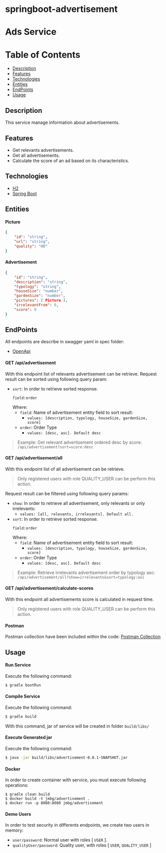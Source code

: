# springboot-advertisement

# Ads Service

# Table of Contents

- [Description](#description)
- [Features](#features)
- [Technologies](#technologies)
- [Entities](#entities)
- [EndPoints](#endpoints)
- [Usage](#usage)

## Description

This service manage information about advertisements.

## Features

- Get relevants advertisements.
- Get all advertisements.
- Calculate the score of an ad based on its characteristics.

## Technologies

* [H2](https://www.h2database.com/html/main.html)
* [Spring Boot](https://spring.io/projects/spring-boot)

## Entities

#### Picture

```json
{
    "id": "string",
    "url": "string",
    "quality": "HD"
}
```

#### Advertisement

```json
{
    "id": "string",
    "description": "string",
    "typology": "string",
    "houseSize": "number",
    "gardenSize": "number",
    "pictures": [ Picture ],
    "irrelevantFrom": 0,
    "score": 0
}
```

## EndPoints

All endpoints are describe in swagger yaml in spec folder:

- [OpenApi](spec/openapi.yml)

#### GET /api/advertisement

With this endpoint list of relevants advertisement can be retrieve. Request result can be sorted using following query
param:

- `sort`: In order to retrieve sorted response.
    ```
    field:order
    ```
  Where:
    - `field`: Name of advertisement entity field to sort result:
        - `values: [description, typology, houseSize, gardenSize, score]`
    - `order`: Order Type
        - `values: [desc, asc]. Default desc`

> Example: Get relevant advertisement ordered desc by score:
`/api/advertisement?sort=score:desc`

#### GET /api/advertisement/all

With this endpoint list of all advertisement can be retrieve.
> Only registered users with role QUALITY_USER can be perform this action.

Request result can be filtered using following query params:

- `show`: In order to retrieve all advertisement, only relevants or only irrelevants:
    - `values: [all, relevants, irrelevants]. Default all.`
- `sort`: In order to retrieve sorted response.
    ```
    field:order
    ```
  Where:
    - `field`: Name of advertisement entity field to sort result:
        - `values: [description, typology, houseSize, gardenSize, score]`
    - `order`: Order Type
        - `values: [desc, asc]. Default desc`

> Example: Retrieve irrelevants advertisement order by typology asc:
`/api/advertisement/all?show=irrelevants&sort=typology:asc`

#### GET /api/advertisement/calculate-scores

With this endpoint all advertisements score is calculated in request time.
> Only registered users with role QUALITY_USER can be perform this action.

#### Postman

Postman collection have been included within the
code: [Postman Collection](springboot-advertisement.json "Postman collection")

## Usage

#### Run Service

Execute the following command:

```bash
$ gradle bootRun
```

#### Compile Service

Execute the following command:

```bash
$ gradle build
```

With this command, jar of service will be created in folder `build/libs/`

#### Execute Generated jar

Execute the following command:

```bash
$ java -jar build/libs/advertisement-0.0.1-SNAPSHOT.jar
```

#### Docker

In order to create container with service, you must execute following operations:

```
$ gradle clean build
$ docker build -t jmbg/advertisement .      
$ docker run -p 8080:8080 jmbg/advertisement
```

#### Demo Users

In order to test security in differents endpoints, we create two users in memory:

- `user/password`: Normal user with roles [ `USER` ].
- `qualityUser/password`: Quality user, with roles [ `USER`, `QUALITY_USER` ]
